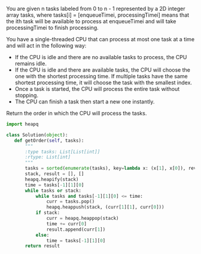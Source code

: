 You are given n​​​​​​ tasks labeled from 0 to n - 1 represented by a 2D integer array tasks, where tasks[i] = [enqueueTimei, processingTimei] means that the i​​​​​​th​​​​ task will be available to process at enqueueTimei and will take processingTimei to finish processing.

You have a single-threaded CPU that can process at most one task at a time and will act in the following way:

- If the CPU is idle and there are no available tasks to process, the CPU remains idle.
- If the CPU is idle and there are available tasks, the CPU will choose the one with the shortest processing time. If multiple tasks have the same shortest processing time, it will choose the task with the smallest index.
- Once a task is started, the CPU will process the entire task without stopping.
- The CPU can finish a task then start a new one instantly.

Return the order in which the CPU will process the tasks.

 ```Python
 import heapq

class Solution(object):
    def getOrder(self, tasks):
        """
        :type tasks: List[List[int]]
        :rtype: List[int]
        """
        tasks = sorted(enumerate(tasks), key=lambda x: (x[1], x[0]), reverse=True)
        stack, result = [], []
        heapq.heapify(stack)
        time = tasks[-1][1][0]
        while tasks or stack:
            while tasks and tasks[-1][1][0] <= time:
                curr = tasks.pop()
                heapq.heappush(stack, (curr[1][1], curr[0]))
            if stack:
                curr = heapq.heappop(stack)
                time += curr[0]
                result.append(curr[1])
            else:
                time = tasks[-1][1][0]
        return result
```
